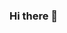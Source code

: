 ### Hi there 👋

<!--
![Sumanth's GitHub Stats](https://github-readme-stats.vercel.app/api?username=Sumanthkarnati&show_icons=true&include_all_commits=true&count_private=true&hide=prs&line_height=24&text_color=daf7dc&icon_color=bb2acf&title_color=a925ee&bg_color=191919)


[![Top Langs](https://github-readme-stats.vercel.app/api/top-langs/?username=Sumanthkarnati&layout=compact&text_color=daf7dc&bg_color=191919)](https://github.com/Sumanthkarnati)

![GitHub Streak Stats](https://github-readme-streak-stats.herokuapp.com/?user=Sumanthkarnati&theme=radical)

![](https://visitor-badge.glitch.me/badge?page_id=Sumanthkarnati.Sumanthkarnati)

[![Sumanth's wakatime stats](https://github-readme-stats.vercel.app/api/wakatime?username=Sumanthkarnati&layout=compact&theme=radical)](https://github.com/Sumanthkarnati)

![3D GitHub profile contribution graph](https://activity-graph.herokuapp.com/graph?username=Sumanthkarnati&bg_color=0D1117&color=5BCDEC&line=5BCDEC&point=FFFFFF&hide_border=true)

[![trophy](https://github-profile-trophy.vercel.app/?username=Sumanthkarnati&theme=onedark)](https://github.com/Sumanthkarnati)

[![Commit Activity](https://emojicmt.herokuapp.com/?username=Sumanthkarnati&theme=pride)](https://github.com/Sumanthkarnati)

**Sumanthkarnati/Sumanthkarnati** is a ✨ _special_ ✨ repository because its `README.md` (this file) appears on your GitHub profile.

Here are some ideas to get you started:

- 🔭 I’m currently working on ...
- 🌱 I’m currently learning ...
- 👯 I’m looking to collaborate on ...
- 🤔 I’m looking for help with ...
- 💬 Ask me about ...
- 📫 How to reach me: ...
- 😄 Pronouns: ...
- ⚡ Fun fact: ...
-->
